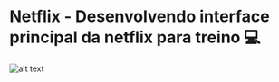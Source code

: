 # Netflix - Desenvolvendo interface principal da netflix para treino :computer: 

![alt text](https://raw.githubusercontent.com/GabrielChagas1/Cursos/master/Sites/Netflix/netflix.gif)
